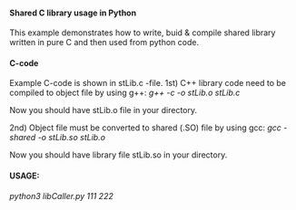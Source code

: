 #### Shared C library usage in Python
This example demonstrates how to write, buid & compile shared library written in pure C and then used from python code.

#### C-code
Example C-code is shown in stLib.c -file.
1st) C++ library code need to be compiled to object file by using g++:
_g++ -c -o stLib.o stLib.c_

Now you should have stLib.o file in your directory.

2nd) Object file must be converted to shared (.SO) file by using gcc:
_gcc -shared -o stLib.so stLib.o_

Now you should have library file stLib.so in your directory.

#### USAGE:
_python3 libCaller.py 111 222_

